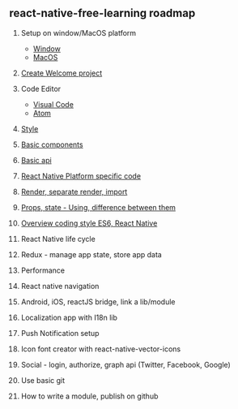## react-native-free-learning roadmap

1.  Setup on window/MacOS platform

    * [Window](GeneralDocs/Setup/WindowSetup.md)
    * [MacOS](GeneralDocs/Setup/MacSetup.md)

2.  [Create Welcome project](Lession_1_Welcome/ReadMe.md)

3.  Code Editor
    * [Visual Code](./GeneralDocs/Editor/VisualCode.md)
    * [Atom](./GeneralDocs/Editor/Atom.md)

4.  [Style](./GeneralDocs/Style.md)

5.  [Basic components](https://reactnative.dev/docs/components-and-apis#basic-components)

6.  [Basic api](./GeneralDocs/BasicApi/ReadMe.md)

7.  [React Native Platform specific code](./GeneralDocs/SpecificPlatform.md)

8.  [Render, separate render, import](./GeneralDocs/SeparateCode.md)

9.  [Props, state - Using, difference between them](./GeneralDocs/PropsAndState.md)

10. [Overview coding style ES6, React Native](./GeneralDocs/CodingStyleGuide.md)

11. React Native life cycle

12. Redux - manage app state, store app data

13. Performance

14. React native navigation

15. Android, iOS, reactJS bridge, link a lib/module

16. Localization app with I18n lib

17. Push Notification setup

18. Icon font creator with react-native-vector-icons

19. Social - login, authorize, graph api (Twitter, Facebook, Google)

20. Use basic git

21. How to write a module, publish on github
